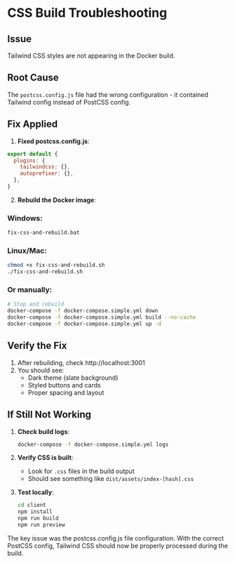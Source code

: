 # CSS Build Troubleshooting

## Issue
Tailwind CSS styles are not appearing in the Docker build.

## Root Cause
The `postcss.config.js` file had the wrong configuration - it contained Tailwind config instead of PostCSS config.

## Fix Applied

1. **Fixed postcss.config.js**:
```javascript
export default {
  plugins: {
    tailwindcss: {},
    autoprefixer: {},
  },
}
```

2. **Rebuild the Docker image**:

### Windows:
```cmd
fix-css-and-rebuild.bat
```

### Linux/Mac:
```bash
chmod +x fix-css-and-rebuild.sh
./fix-css-and-rebuild.sh
```

### Or manually:
```bash
# Stop and rebuild
docker-compose -f docker-compose.simple.yml down
docker-compose -f docker-compose.simple.yml build --no-cache
docker-compose -f docker-compose.simple.yml up -d
```

## Verify the Fix

1. After rebuilding, check http://localhost:3001
2. You should see:
   - Dark theme (slate background)
   - Styled buttons and cards
   - Proper spacing and layout

## If Still Not Working

1. **Check build logs**:
   ```bash
   docker-compose -f docker-compose.simple.yml logs
   ```

2. **Verify CSS is built**:
   - Look for `.css` files in the build output
   - Should see something like `dist/assets/index-[hash].css`

3. **Test locally**:
   ```bash
   cd client
   npm install
   npm run build
   npm run preview
   ```

The key issue was the postcss.config.js file configuration. With the correct PostCSS config, Tailwind CSS should now be properly processed during the build.
